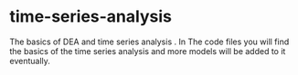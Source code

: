 # time-series-analysis
The basics of DEA and time series analysis .
In The code files you will find the basics of the time series analysis and more models will be added to it eventually.
